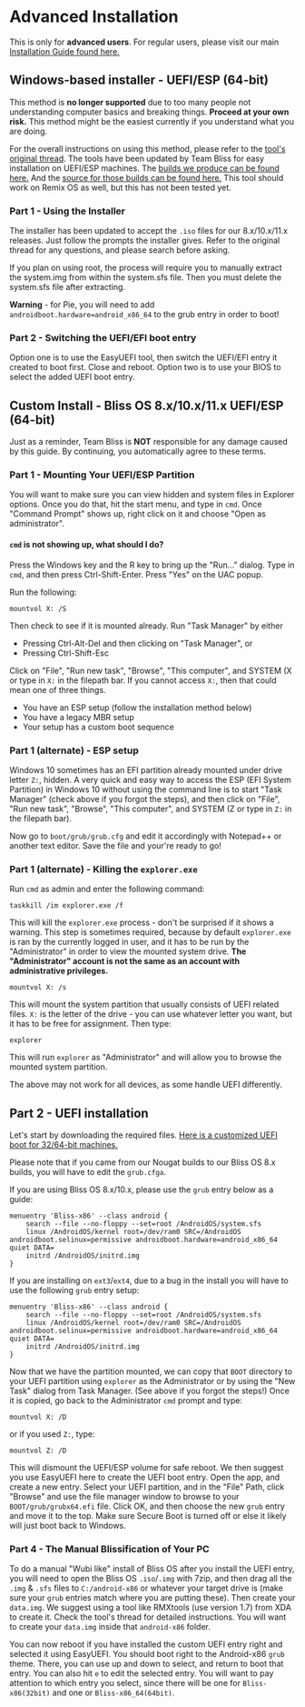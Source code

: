# Advanced Installation

This is only for **advanced users**. For regular users, please visit our main [Installation Guide found here.](installation-guide.md)

## Windows-based installer - UEFI/ESP \(64-bit\)

This method is **no longer supported** due to too many people not understanding computer basics and breaking things. **Proceed at your own risk.** This method might be the easiest currently if you understand what you are doing.

For the overall instructions on using this method, please refer to the [tool's original thread](https://forum.xda-developers.com/android/software/winapp-android-x86-installer-uefi-t3222483). The tools have been updated by Team Bliss for easy installation on UEFI/ESP machines. The [builds we produce can be found here.](https://github.com/BlissRoms-x86/Androidx86-Installer-for-Windows/tree/master/bin) And the [source for those builds can be found here.](https://github.com/BlissRoms-x86/Androidx86-Installer-for-Windows) This tool should work on Remix OS as well, but this has not been tested yet.

### Part 1 - Using the Installer

The installer has been updated to accept the `.iso` files for our 8.x/10.x/11.x releases. Just follow the prompts the installer gives. Refer to the original thread for any questions, and please search before asking.

If you plan on using root, the process will require you to manually extract the system.img from within the system.sfs file. Then you must delete the system.sfs file after extracting.

**Warning** - for Pie, you will need to add `androidboot.hardware=android_x86_64` to the grub entry in order to boot!

### Part 2 - Switching the UEFI/EFI boot entry

Option one is to use the EasyUEFI tool, then switch the UEFI/EFI entry it created to boot first. Close and reboot. Option two is to use your BIOS to select the added UEFI boot entry.

## Custom Install - Bliss OS 8.x/10.x/11.x UEFI/ESP \(64-bit\)

Just as a reminder, Team Bliss is **NOT** responsible for any damage caused by this guide. By continuing, you automatically agree to these terms.

### Part 1 - Mounting Your UEFI/ESP Partition

You will want to make sure you can view hidden and system files in Explorer options. Once you do that, hit the start menu, and type in `cmd`. Once "Command Prompt" shows up, right click on it and choose "Open as administrator".

#### `cmd` is not showing up, what should I do?

Press the Windows key and the R key to bring up the "Run..." dialog. Type in `cmd`, and then press Ctrl-Shift-Enter. Press "Yes" on the UAC popup.

Run the following:

```text
mountvol X: /S
```

Then check to see if it is mounted already. Run "Task Manager" by either

* Pressing Ctrl-Alt-Del and then clicking on "Task Manager", or
* Pressing Ctrl-Shift-Esc

Click on "File", "Run new task", "Browse", "This computer", and SYSTEM \(X or type in `X:` in the filepath bar. If you cannot access `X:`, then that could mean one of three things.

* You have an ESP setup \(follow the installation method below\)
* You have a legacy MBR setup
* Your setup has a custom boot sequence

### Part 1 \(alternate\) - ESP setup

Windows 10 sometimes has an EFI partition already mounted under drive letter `Z:`, hidden. A very quick and easy way to access the ESP \(EFI System Partition\) in Windows 10 without using the command line is to start "Task Manager" \(check above if you forgot the steps\), and then click on "File", "Run new task", "Browse", "This computer", and SYSTEM \(Z or type in `Z:` in the filepath bar\).

Now go to `boot/grub/grub.cfg` and edit it accordingly with Notepad++ or another text editor. Save the file and your're ready to go!

### Part 1 \(alternate\) - Killing the `explorer.exe`

Run `cmd` as admin and enter the following command:

```text
taskkill /im explorer.exe /f
```

This will kill the `explorer.exe` process - don't be surprised if it shows a warning. This step is sometimes required, because by default `explorer.exe` is ran by the currently logged in user, and it has to be run by the "Administrator" in order to view the mounted system drive. **The "Administrator" account is not the same as an account with administrative privileges.**

```text
mountvol X: /s
```

This will mount the system partition that usually consists of UEFI related files. `X:` is the letter of the drive - you can use whatever letter you want, but it has to be free for assignment. Then type:

```text
explorer
```

This will run `explorer` as "Administrator" and will allow you to browse the mounted system partition.

The above may not work for all devices, as some handle UEFI differently.

## Part 2 - UEFI installation

Let's start by downloading the required files. [Here is a customized UEFI boot for 32/64-bit machines.](https://www.androidfilehost.com/?w=files&flid=143191)

Please note that if you came from our Nougat builds to our Bliss OS 8.x builds, you will have to edit the `grub.cfga`.

If you are using Bliss OS 8.x/10.x, please use the `grub` entry below as a guide:

```text
menuentry 'Bliss-x86' --class android {
    search --file --no-floppy --set=root /AndroidOS/system.sfs
    linux /AndroidOS/kernel root=/dev/ram0 SRC=/AndroidOS androidboot.selinux=permissive androidboot.hardware=android_x86_64 quiet DATA=
    initrd /AndroidOS/initrd.img
}
```

If you are installing on `ext3`/`ext4`, due to a bug in the install you will have to use the following `grub` entry setup:

```text
menuentry 'Bliss-x86' --class android {
    search --file --no-floppy --set=root /AndroidOS/system.sfs
    linux /AndroidOS/kernel root=/dev/ram0 SRC=/AndroidOS  androidboot.selinux=permissive androidboot.hardware=android_x86_64 quiet DATA=
    initrd /AndroidOS/initrd.img
}
```

Now that we have the partition mounted, we can copy that `BOOT` directory to your UEFI partition using `explorer` as the Administrator or by using the "New Task" dialog from Task Manager. \(See above if you forgot the steps!\) Once it is copied, go back to the Administrator `cmd` prompt and type:

```text
mountvol X: /D
```

or if you used `Z:`, type:

```text
mountvol Z: /D
```

This will dismount the UEFI/ESP volume for safe reboot. We then suggest you use EasyUEFI here to create the UEFI boot entry. Open the app, and create a new entry. Select your UEFI partition, and in the "File" Path, click "Browse" and use the file manager window to browse to your `BOOT/grub/grubx64.efi` file. Click OK, and then choose the new `grub` entry and move it to the top. Make sure Secure Boot is turned off or else it likely will just boot back to Windows.

### Part 4 - The Manual Blissification of Your PC

To do a manual "Wubi like" install of Bliss OS after you install the UEFI entry, you will need to open the Bliss OS `.iso`/`.img` with 7zip, and then drag all the `.img` & `.sfs` files to `C:/android-x86` or whatever your target drive is \(make sure your `grub` entries match where you are putting these\). Then create your `data.img`. We suggest using a tool like RMXtools \(use version 1.7\) from XDA to create it. Check the tool's thread for detailed instructions. You will want to create your `data.img` inside that `android-x86` folder.

You can now reboot if you have installed the custom UEFI entry right and selected it using EasyUEFI. You should boot right to the Android-x86 `grub` theme. There, you can use up and down to select, and return to boot that entry. You can also hit `e` to edit the selected entry. You will want to pay attention to which entry you select, since there will be one for `Bliss-x86(32bit)` and one or `Bliss-x86_64(64bit)`.

